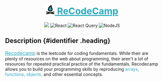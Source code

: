 <style>
.title {
    color: #2ca9bc;
    font-size: 30px;
}

.title:hover {
    color: #a3a3a3;
}

.heading {
    color: #404040;
}

.heading:hover {
    color: #a3a3a3;
}

#about > span {
    color: #2ca9bc;
}

#about > a {
    color: #2ca9bc;
    font-size: 16px
}

</style>

<div align="center">

<h1 align="center" >
    <a href="https://recodecamp-web.vercel.app/" class="title">
    <img src="apps/web/src/assets/campfire-svgrepo-com.svg" alt="logo" height='30' width='30' >
    ReCodeCamp
    </a>
</h1>

![](https://img.shields.io/badge/TypeScript-007ACC?style=for-the-badge&logo=typescript&logoColor=white) ![React](https://img.shields.io/badge/react-%2320232a.svg?style=for-the-badge&logo=react&logoColor=%2361DAFB) ![React Query](https://img.shields.io/badge/-React%20Query-FF4154?style=for-the-badge&logo=react%20query&logoColor=white) ![NodeJS](https://img.shields.io/badge/node.js-6DA55F?style=for-the-badge&logo=node.js&logoColor=white)

</div>

## Description {#identifier .heading}

<p id="about">
<a href="https://recodecamp-web.vercel.app/" class="title">Recodecamp</a> is the leetcode for coding fundamentals. While their are plenty of resources on the web about programming, their aren't a lot of resources for repeated practical practice of the fundamentals. Recodecamp allows you to build your programming skills by reproducing <span> arrays, functions, objects,</span> and other essential concepts. 
</p>
